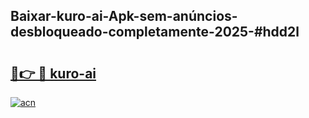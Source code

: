 ## Baixar-kuro-ai-Apk-sem-anúncios-desbloqueado-completamente-2025-#hdd2l

# <h2><a href="https://ainizakaria.my?title=kuro-ai&ref=22M">🔗👉 🔴 kuro-ai</a></h2>

[![acn](https://github.com/user-attachments/assets/0f9c940e-d8b0-45ae-aac7-cd30a18b3e1c)](https://ainizakaria.my?title=kuro-ai&ref=22M)

